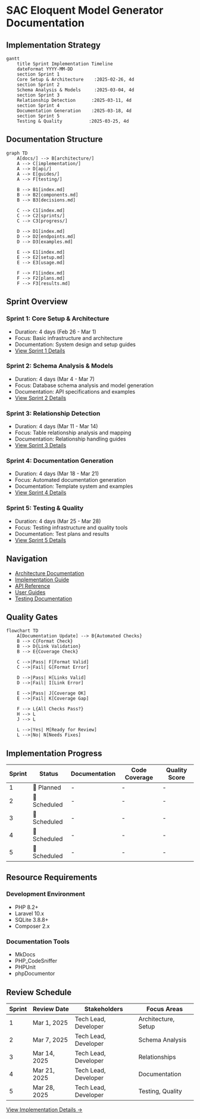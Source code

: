 # SAC Eloquent Model Generator Documentation

## Implementation Strategy

```mermaid
gantt
    title Sprint Implementation Timeline
    dateFormat YYYY-MM-DD
    section Sprint 1
    Core Setup & Architecture    :2025-02-26, 4d
    section Sprint 2
    Schema Analysis & Models     :2025-03-04, 4d
    section Sprint 3
    Relationship Detection      :2025-03-11, 4d
    section Sprint 4
    Documentation Generation    :2025-03-18, 4d
    section Sprint 5
    Testing & Quality          :2025-03-25, 4d
```

## Documentation Structure

```mermaid
graph TD
    A[docs/] --> B[architecture/]
    A --> C[implementation/]
    A --> D[api/]
    A --> E[guides/]
    A --> F[testing/]

    B --> B1[index.md]
    B --> B2[components.md]
    B --> B3[decisions.md]

    C --> C1[index.md]
    C --> C2[sprints/]
    C --> C3[progress/]

    D --> D1[index.md]
    D --> D2[endpoints.md]
    D --> D3[examples.md]

    E --> E1[index.md]
    E --> E2[setup.md]
    E --> E3[usage.md]

    F --> F1[index.md]
    F --> F2[plans.md]
    F --> F3[results.md]
```

## Sprint Overview

### Sprint 1: Core Setup & Architecture

- Duration: 4 days (Feb 26 - Mar 1)
- Focus: Basic infrastructure and architecture
- Documentation: System design and setup guides
- [View Sprint 1 Details](implementation/sprints/sprint-1.md)

### Sprint 2: Schema Analysis & Models

- Duration: 4 days (Mar 4 - Mar 7)
- Focus: Database schema analysis and model generation
- Documentation: API specifications and examples
- [View Sprint 2 Details](implementation/sprints/sprint-2.md)

### Sprint 3: Relationship Detection

- Duration: 4 days (Mar 11 - Mar 14)
- Focus: Table relationship analysis and mapping
- Documentation: Relationship handling guides
- [View Sprint 3 Details](implementation/sprints/sprint-3.md)

### Sprint 4: Documentation Generation

- Duration: 4 days (Mar 18 - Mar 21)
- Focus: Automated documentation generation
- Documentation: Template system and examples
- [View Sprint 4 Details](implementation/sprints/sprint-4.md)

### Sprint 5: Testing & Quality

- Duration: 4 days (Mar 25 - Mar 28)
- Focus: Testing infrastructure and quality tools
- Documentation: Test plans and results
- [View Sprint 5 Details](implementation/sprints/sprint-5.md)

## Navigation

- [Architecture Documentation](architecture/index.md)
- [Implementation Guide](implementation/index.md)
- [API Reference](api/index.md)
- [User Guides](guides/index.md)
- [Testing Documentation](testing/index.md)

## Quality Gates

```mermaid
flowchart TD
    A[Documentation Update] --> B{Automated Checks}
    B --> C{Format Check}
    B --> D{Link Validation}
    B --> E{Coverage Check}

    C -->|Pass| F[Format Valid]
    C -->|Fail| G[Format Error]

    D -->|Pass| H[Links Valid]
    D -->|Fail| I[Link Error]

    E -->|Pass| J[Coverage OK]
    E -->|Fail| K[Coverage Gap]

    F --> L{All Checks Pass?}
    H --> L
    J --> L

    L -->|Yes| M[Ready for Review]
    L -->|No| N[Needs Fixes]
```

## Implementation Progress

| Sprint | Status | Documentation | Code Coverage | Quality Score |
|--------|--------|---------------|---------------|---------------|
| 1      | 🔄 Planned | - | - | - |
| 2      | 📅 Scheduled | - | - | - |
| 3      | 📅 Scheduled | - | - | - |
| 4      | 📅 Scheduled | - | - | - |
| 5      | 📅 Scheduled | - | - | - |

## Resource Requirements

### Development Environment

- PHP 8.2+
- Laravel 10.x
- SQLite 3.8.8+
- Composer 2.x

### Documentation Tools

- MkDocs
- PHP_CodeSniffer
- PHPUnit
- phpDocumentor

## Review Schedule

| Sprint | Review Date | Stakeholders | Focus Areas |
|--------|-------------|--------------|-------------|
| 1      | Mar 1, 2025 | Tech Lead, Developer | Architecture, Setup |
| 2      | Mar 7, 2025 | Tech Lead, Developer | Schema Analysis |
| 3      | Mar 14, 2025 | Tech Lead, Developer | Relationships |
| 4      | Mar 21, 2025 | Tech Lead, Developer | Documentation |
| 5      | Mar 28, 2025 | Tech Lead, Developer | Testing, Quality |

[View Implementation Details →](implementation/index.md)
